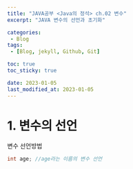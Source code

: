 ```yaml
---
title: "JAVA공부 <Java의 정석> ch.02 변수"
excerpt: "JAVA 변수의 선언과 초기화"

categories:
 - Blog
tags:
 - [Blog, jekyll, Github, Git]

toc: true
toc_sticky: true

date: 2023-01-05
last_modified_at: 2023-01-05
---
```


# 1. 변수의 선언

변수 선언방법

```Java
int age; //age라는 이름의 변수 선언